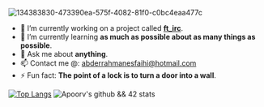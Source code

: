 ![134383830-473390ea-575f-4082-81f0-c0bc4eaa477c](https://user-images.githubusercontent.com/58333462/136580416-086e54b2-058a-4731-876f-2c39f1f43a48.jpg)

- 🔭 I’m currently working on a project called **[ft_irc](https://github.com/barimehdi77/ft_irc)**.
- 🌱 I’m currently learning **as much as possible about as many things as possible**.
- 💬 Ask me about **anything**.
- 📫 Contact me @: abderrahmanesfaihi@hotmail.com
- ⚡ Fun fact: **The point of a lock is to turn a door into a wall**.

[![Top Langs](https://github-readme-stats.vercel.app/api/top-langs/?username=abderrsfa&text_color=daf7dc&bg_color=151515)](https://github.com/AbderrSfa?tab=repositories)
![Apoorv's github && 42 stats](https://github-readme-stats.vercel.app/api?username=abderrsfa&show_icons=true&theme=dark)
<!--
**AbderrSfa/AbderrSfa** is a ✨ _special_ ✨ repository because its `README.md` (this file) appears on your GitHub profile.
- 👯 I’m looking to collaborate on ...
- 🤔 I’m looking for help with ...
Here are some ideas to get you started:
-->
